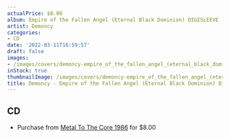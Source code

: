 ```yaml
---
actualPrice: $8.00
album: Empire of the Fallen Angel (Eternal Black Dominion) DIGISLEEVE
artist: Demoncy
categories:
- CD
date: '2022-03-11T16:59:57'
draft: false
images:
- /images/covers/demoncy-empire_of_the_fallen_angel_(eternal_black_dominion)_digisleeve.png
inStock: true
thumbnailImage: /images/covers/demoncy-empire_of_the_fallen_angel_(eternal_black_dominion)_digisleeve-thumb.png
title: Demoncy - Empire of the Fallen Angel (Eternal Black Dominion) DIGISLEEVE
---
```


## CD
* Purchase from [Metal To The Core 1986](https://metaltothecore1986.com/shop/demoncy-empire-of-the-fallen-angel-eternal-black-dominion-digisleeve-cd/) for $8.00
